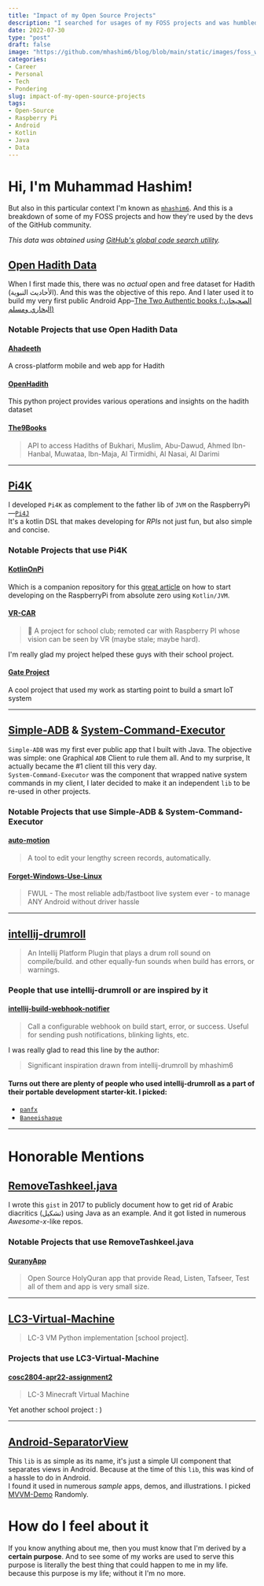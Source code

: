 ```yaml
---
title: "Impact of my Open Source Projects"
description: "I searched for usages of my FOSS projects and was humbled by the results"
date: 2022-07-30
type: "post"
draft: false
image: "https://github.com/mhashim6/blog/blob/main/static/images/foss_wordcloud.png?raw=true"
categories:
- Career
- Personal
- Tech
- Pondering
slug: impact-of-my-open-source-projects
tags: 
- Open-Source
- Raspberry Pi
- Android
- Kotlin
- Java
- Data
---
```


# Hi, I'm Muhammad Hashim!
But also in this particular context I'm known as [`mhashim6`](https://github.com/mhashim6). And this is a breakdown of some of my FOSS projects and how they're used by the devs of the GitHub community.

_This data was obtained using [GitHub's global code search utility](https://github.com/search?p=2&q=mhashim6.&type=Code)._

## [Open Hadith Data](https://github.com/mhashim6/Open-Hadith-Data)
When I first made this, there was no _actual_ open and free dataset for Hadith (الأحاديث النبوية). And this was the objective of this repo. And I later used it to build my very first public Android App–[The Two Authentic books (الصحيحان: البخاري ومسلم)](https://play.google.com/store/apps/details?id=mhashim6.android.thetwoauthentics&hl=en)

### Notable Projects that use __Open Hadith Data__

#### [Ahadeeth](https://github.com/MuwaffaqImam/ahadeeth)
A cross-platform mobile and web app for Hadith

#### [OpenHadith](https://github.com/tarekeldeeb/OpenHadith)
This python project provides various operations and insights on the hadith dataset

#### [The9Books](https://github.com/mghanii/The9Books)
> API to access Hadiths of Bukhari, Muslim, Abu-Dawud, Ahmed Ibn-Hanbal, Muwataa, Ibn-Maja, Al Tirmidhi, Al Nasai, Al Darimi

---
## [Pi4K](https://github.com/mhashim6/Pi4K)
I developed `Pi4K` as complement to the father lib of `JVM` on the RaspberryPi—[`Pi4J`](https://www.pi4j.com) \
It's a kotlin DSL that makes developing for _RPIs_ not just fun, but also simple and concise.

### Notable Projects that use __Pi4K__

#### [KotlinOnPi](https://github.com/pete32/KotlinOnPi)
Which is a companion repository for this [great article](https://pete32.medium.com/kotlin-or-java-on-a-raspberry-pi-de092d318df9) on how to start developing on the RaspberryPi from absolute zero using `Kotlin/JVM`.

#### [VR-CAR](https://github.com/lhwdev/project-vrcar)
> 🚗 A project for school club; remoted car with Raspberry PI whose vision can be seen by VR (maybe stale; maybe hard).

I'm really glad my project helped these guys with their school project.

#### [Gate Project](https://github.com/Zelgius0880/GateProject)
A cool project that used my work as starting point to build a smart IoT system

---

## [Simple-ADB](https://github.com/mhashim6/Simple-ADB) & [System-Command-Executor](https://github.com/mhashim6/Commander)
`Simple-ADB` was my first ever public app that I built with Java. The objective was simple: one Graphical `ADB` Client to rule them all. And to my surprise, It actually became the #1 client till this very day. \
`System-Command-Executor` was the component that wrapped native system commands in my client, I later decided to make it an independent `lib` to be re-used in other projects.

### Notable Projects that use __Simple-ADB__ & __System-Command-Executor__

#### [auto-motion](https://github.com/teamxenox/auto-motion)
> A tool to edit your lengthy screen records, automatically.

#### [Forget-Windows-Use-Linux](https://github.com/Carbon-Fusion/build_fwul)
> FWUL - The most reliable adb/fastboot live system ever - to manage ANY Android without driver hassle
---
## [intellij-drumroll](https://github.com/mhashim6/intellij-drumroll)
> An Intellij Platform Plugin that plays a drum roll sound on compile/build. and other equally-fun sounds when build has errors, or warnings.

### People that use __intellij-drumroll__ or are inspired by it

#### [intellij-build-webhook-notifier](https://github.com/hbmartin/intellij-build-webhook-notifier)
> Call a configurable webhook on build start, error, or success. Useful for sending push notifications, blinking lights, etc.

I was really glad to read this line by the author:
> Significant inspiration drawn from intellij-drumroll by mhashim6

#### Turns out there are plenty of people who used __intellij-drumroll__ as a part of their portable development starter-kit. I picked:
- [`panfx`](https://github.com/panfx/ideaSetting)
- [`Baneeishaque`](https://github.com/Baneeishaque/gp-vnc-pcman-zsh-as-gh-chrome-idea-pycharm-conda3-hb-scrcpy-r-lfs-zilla-gram-matlab-mysql-phpstorm)

---

# Honorable Mentions

## [RemoveTashkeel.java](https://gist.github.com/mhashim6/7d96f7ea274c9eb7e509798a332d78ac)
I wrote this `gist` in 2017 to publicly document how to get rid of Arabic diacritics (تشكيل) using Java as an example. And it got listed in numerous _Awesome-x_-like repos.

### Notable Projects that use __RemoveTashkeel.java__

#### [QuranyApp](https://github.com/MahmoudMabrok/QuranyApp)
> Open Source HolyQuran app that provide Read, Listen, Tafseer, Test all of them and app is very small size.
---
## [LC3-Virtual-Machine](https://github.com/mhashim6/LC3-Virtual-Machine)
> LC-3 VM Python implementation [school project].

### Projects that use __LC3-Virtual-Machine__

#### [cosc2804-apr22-assignment2](https://github.com/mchldann/cosc2804-apr22-assignment2)
> LC-3 Minecraft Virtual Machine

Yet another school project : )

---

## [Android-SeparatorView](https://github.com/mhashim6/Android-SeparatorView)
This `lib` is as simple as its name, it's just a simple UI component that separates views in Android. Because at the time of this `lib`, this was kind of a hassle to do in Android. \
I found it used in numerous _sample_ apps, demos, and illustrations. I picked [MVVM-Demo](https://github.com/MeteorStart/MVVM-Demo) Randomly.


# How do I feel about it
If you know anything about me, then you must know that I'm derived by a __certain purpose__. And to see some of my works are used to serve this purpose is literally the best thing that could happen to me in my life. because this purpose is my life; without it I'm no more.
